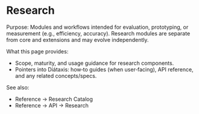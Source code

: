 # Research

Purpose: Modules and workflows intended for evaluation, prototyping, or measurement (e.g., efficiency, accuracy). Research modules are separate from core and extensions and may evolve independently.

What this page provides:

- Scope, maturity, and usage guidance for research components.
- Pointers into Diátaxis: how‑to guides (when user‑facing), API reference, and any related concepts/specs.

See also:

- Reference → Research Catalog
- Reference → API → Research
